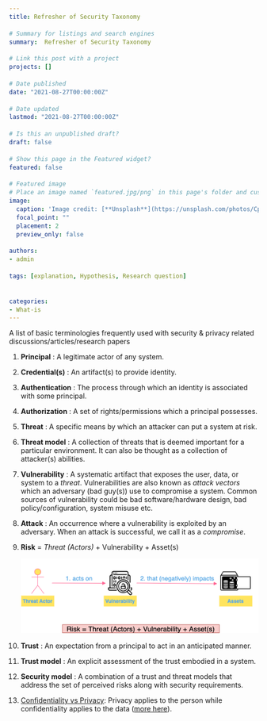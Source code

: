 ```yaml
---
title: Refresher of Security Taxonomy

# Summary for listings and search engines
summary:  Refresher of Security Taxonomy

# Link this post with a project
projects: []

# Date published
date: "2021-08-27T00:00:00Z"

# Date updated
lastmod: "2021-08-27T00:00:00Z"

# Is this an unpublished draft?
draft: false

# Show this page in the Featured widget?
featured: false

# Featured image
# Place an image named `featured.jpg/png` in this page's folder and customize its options here.
image:
  caption: 'Image credit: [**Unsplash**](https://unsplash.com/photos/CpkOjOcXdUY)'
  focal_point: ""
  placement: 2
  preview_only: false

authors:
- admin

tags: [explanation, Hypothesis, Research question]


categories:
- What-is
---
```


A list of basic terminologies frequently used with security & privacy related discussions/articles/research papers

1. **Principal** : A legitimate actor of any system.

2. **Credential(s)** : An artifact(s) to provide identity.

3. **Authentication** : The process through which an identity is associated with some principal.

4. **Authorization** : A set of rights/permissions which a principal possesses.

5. **Threat** : A specific means by which an attacker can put a system at risk.

6. **Threat model** : A collection of threats that is deemed important for a particular environment. It can also be thought as a collection of attacker(s) abilities.

7. **Vulnerability** : A systematic artifact that exposes the user, data, or system to a _threat_. Vulnerabilities are also known as _attack vectors_ which an adversary (bad guy(s)) use to compromise a system. Common sources of vulnerability could be bad software/hardware design, bad policy/configuration, system misuse etc.

8. **Attack** : An occurrence where a vulnerability is exploited by an adversary. When an attack is successful, we call it as a _compromise_.

9. **Risk** = *Threat (Actors)* + Vulnerability + Asset(s) 

   ![explaining risk](explaining-risk.png)

10. **Trust** : An expectation from a principal to act in an anticipated manner.

11. **Trust model** : An explicit assessment of the trust embodied in a system.

12. **Security model** : A combination of a trust and threat models that address the set of perceived risks along with security requirements.

13. [Confidentiality vs Privacy](https://securitytoday.com/articles/2014/05/23/what-everyone-should-know-about-privacy-security-and-confidentiality.aspx): Privacy applies to the person while confidentiality applies to the data ([more here](https://research.uci.edu/compliance/human-research-protections/docs/privacy-confidentiality-hrp.pdf)).
